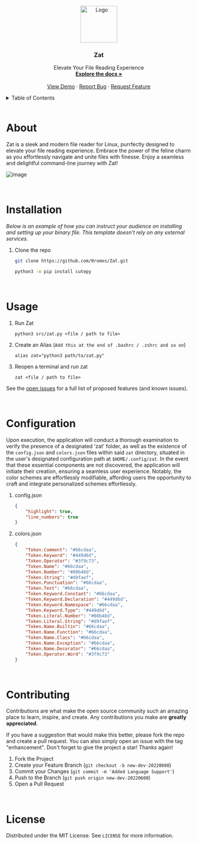 
<!-- PROJECT LOGO -->
<br />
<div align="center">
  <a href="https://github.com/0romos/Zat">
    <img src="https://media.discordapp.net/attachments/1128669686234615950/1132759673423024168/zatIcon.png" alt="Logo" width="100" height="100">
  </a>

  <h3 align="center">Zat</h3>

  <p align="center">
    Elevate Your File Reading Experience
    <br />
    <a href="https://github.com/0romos/Zat"><strong>Explore the docs »</strong></a>
    <br />
    <br />
    <a href="https://github.com/0romos/Zat/">View Demo</a>
    ·
    <a href="https://github.com/0romos/Zat/issues">Report Bug</a>
    ·
    <a href="https://github.com/0romos/Zat/issues">Request Feature</a>
  </p>
</div>

<!-- TABLE OF CONTENTS -->
<details>
  <summary>Table of Contents</summary>
  <ol>
    <li>
      <a href="#about">About The Project</a>
    </li>
    <li>
      <a href="#installation">Getting Started</a>
      <ul>
        <li><a href="#installation">Installation</a></li>
      </ul>
    </li>
    <li><a href="#usage">Usage</a></li>
    <li><a href="#configuration">Configuration</a></li>
    <li><a href="#contributing">Contributing</a></li>
  </ol>
</details>

<br />
<center> <h1 align="left" id="about">About</h1> </center>

Zat is a sleek and modern file reader for Linux, purrfectly designed to elevate your file reading experience. Embrace the power of the feline charm as you effortlessly navigate and unite files with finesse. Enjoy a seamless and delightful command-line journey with Zat!

![image](https://media.discordapp.net/attachments/1115614887658410085/1132759924674404523/image.png)

<br />
<center> <h1 align="left" id="installation">Installation</h1> </center>

_Below is an example of how you can instruct your audience on installing and setting up your binary file. This template doesn't rely on any external services._

1. Clone the repo
   
   ```sh
   git clone https://github.com/0romos/Zat.git
    ```

   ```sh
   python3 -m pip install cutepy
    ```

<br />
<center> <h1 align="left" id="usage">Usage</h1> </center>

1. Run Zat
    ```
    python3 src/zat.py <file / path to file>
    ``` 

2. Create an Alias (`Add this at the end of .bashrc / .zshrc and so on`)
    ```
    alias zat="python3 path/to/zat.py"
    ```

3. Reopen a terminal and run zat
    ```
    zat <file / path to file>
    ```
    
See the [open issues](https://github.com/0romos/Zat) for a full list of proposed features (and known issues).

<br />
<center> <h1 align="left" id="configuration">Configuration</h1> </center>

Upon execution, the application will conduct a thorough examination to verify the presence of a designated 'zat' folder, as well as the existence of the `config.json` and `colors.json` files within said `zat` directory, situated in the user's designated configuration path at `$HOME/.config/zat`. In the event that these essential components are not discovered, the application will initiate their creation, ensuring a seamless user experience. Notably, the color schemes are effortlessly modifiable, affording users the opportunity to craft and integrate personalized schemes effortlessly.

1. config.json

    ```json
    {
        "highlight": true,
        "line_numbers": true
    }
    ```

2. colors.json

    ```json
    {
        "Token.Comment": "#66cdaa",
        "Token.Keyword": "#449d6d",
        "Token.Operator": "#3f9c73",
        "Token.Name": "#66cdaa",
        "Token.Number": "#80b48d",
        "Token.String": "#d9faef",
        "Token.Punctuation": "#66cdaa",
        "Token.Text": "#66cdaa",
        "Token.Keyword.Constant": "#66cdaa",
        "Token.Keyword.Declaration": "#449d6d",
        "Token.Keyword.Namespace": "#66cdaa",
        "Token.Keyword.Type": "#449d6d",
        "Token.Literal.Number": "#80b48d",
        "Token.Literal.String": "#d9faef",
        "Token.Name.Builtin": "#66cdaa",
        "Token.Name.Function": "#66cdaa",
        "Token.Name.Class": "#66cdaa",
        "Token.Name.Exception": "#66cdaa",
        "Token.Name.Decorator": "#66cdaa",
        "Token.Operator.Word": "#3f9c73"
    }
    
    ```

<br />
<center> <h1 align="left" id="contributing">Contributing</h1> </center>

Contributions are what make the open source community such an amazing place to learn, inspire, and create. Any contributions you make are **greatly appreciated**.

If you have a suggestion that would make this better, please fork the repo and create a pull request. You can also simply open an issue with the tag "enhancement".
Don't forget to give the project a star! Thanks again!

1. Fork the Project
2. Create your Feature Branch (`git checkout -b new-dev-20220608`)
3. Commit your Changes (`git commit -m 'Added Language Support'`)
4. Push to the Branch (`git push origin new-dev-20220608`)
5. Open a Pull Request


<!-- LICENSE -->
<br />
<center> <h1 align="left" id="license">License</h1> </center>

Distributed under the MIT License. See `LICENSE` for more information.
    
